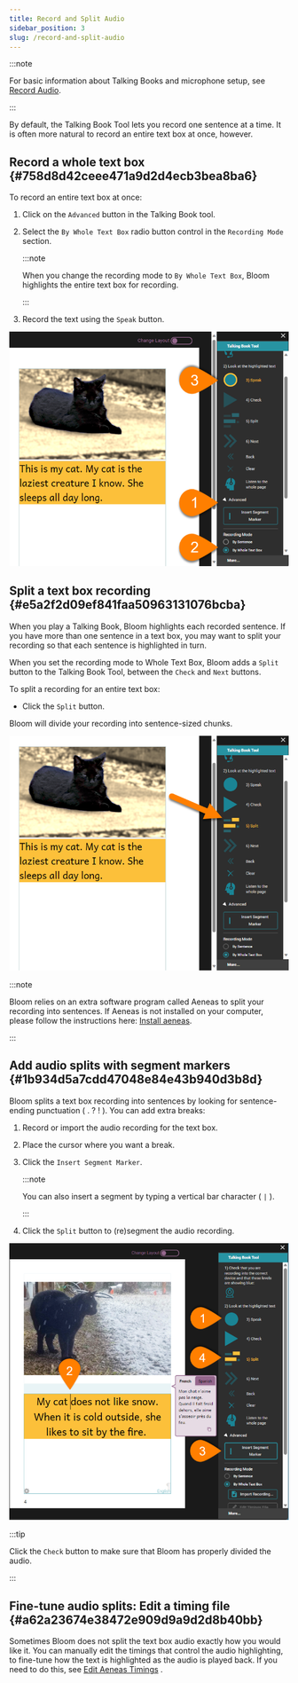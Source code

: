 ```yaml
---
title: Record and Split Audio
sidebar_position: 3
slug: /record-and-split-audio
---
```




:::note

For basic information about Talking Books and microphone setup, see [Record Audio](/record-audio). 

:::




By default, the Talking Book Tool lets you record one sentence at a time. It is often more natural to record an entire text box at once, however. 


## Record a whole text box {#758d8d42ceee471a9d2d4ecb3bea8ba6}


To record an entire text box at once: 

1. Click on the `Advanced` button in the Talking Book tool.
2. Select the `By Whole Text Box` radio button control in the `Recording Mode` section.

	:::note
	
	When you change the recording mode to `By Whole Text Box`, Bloom highlights the entire text box for recording. 
	
	:::
	
	

3. Record the text using the `Speak` button.

![](./record-and-split-audio.cb05f273-88ae-45b6-927b-616cf766fdce.png)


## Split a text box recording {#e5a2f2d09ef841faa50963131076bcba}


When you play a Talking Book, Bloom highlights each recorded sentence. If you have more than one sentence in a text box, you may want to split your recording so that each sentence is highlighted in turn. 


When you set the recording mode to Whole Text Box, Bloom adds a `Split` button to the Talking Book Tool, between the `Check` and `Next` buttons. 


To split a recording for an entire text box:  

- Click the `Split` button.

Bloom will divide your recording into sentence-sized chunks. 


![](./record-and-split-audio.b72e843e-1923-49ef-9441-47ef5563d672.png)


:::note

Bloom relies on an extra software program called Aeneas to split your recording into sentences. If Aeneas is not installed on your computer, please follow the instructions here: [Install aeneas](/installing-aeneas).

:::




## Add audio splits with segment markers {#1b934d5a7cdd47048e84e43b940d3b8d}


Bloom splits a text box recording into sentences by looking for sentence-ending punctuation ( . ? ! ). You can add extra breaks: 

1. Record or import the audio recording for the text box.
2. Place the cursor where you want a break.
3. Click the `Insert Segment Marker`.

	:::note
	
	You can also insert a segment by typing a vertical bar character ( `|` ). 
	
	:::
	
	

4. Click the `Split` button to (re)segment the audio recording.

![](./record-and-split-audio.9085ef56-1714-4c74-a3e7-f5786907a3ff.png)


:::tip

Click the `Check` button to make sure that Bloom has properly divided the audio. 

:::




## Fine-tune audio splits: Edit a timing file {#a62a23674e38472e909d9a9d2d8b40bb}


Sometimes Bloom does not split the text box audio exactly how you would like it. You can manually edit the timings that control the audio highlighting, to fine-tune how the text is highlighted as the audio is played back. If you need to do this, see [Edit Aeneas Timings](/edit-timings) . 

